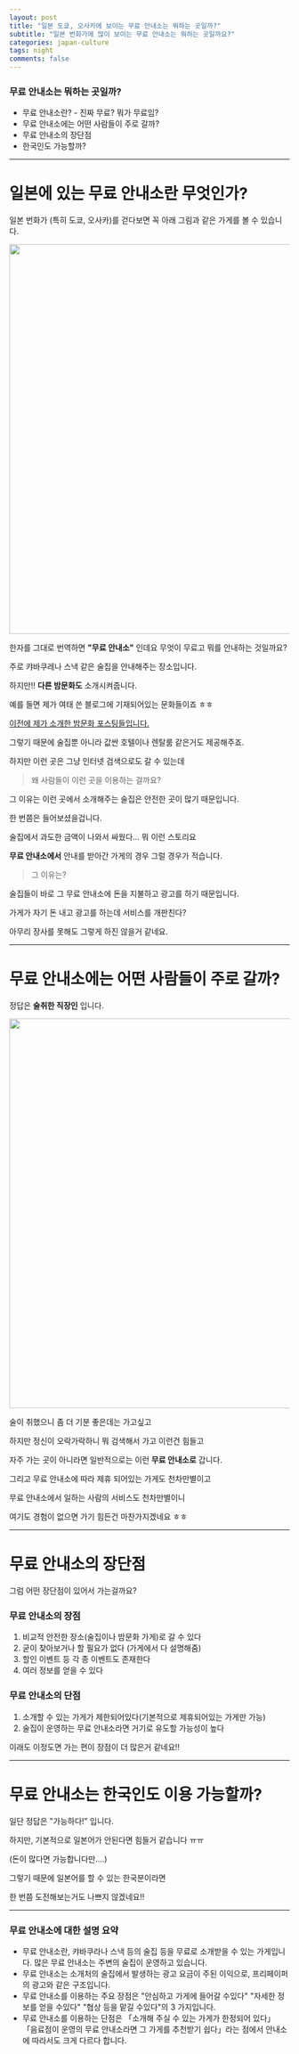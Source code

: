 ```yaml
---  
layout: post  
title: "일본 도쿄, 오사카에 보이는 무료 안내소는 뭐하는 곳일까?"  
subtitle: "일본 번화가에 많이 보이는 무료 안내소는 뭐하는 곳일까요?"  
categories: japan-culture
tags: night
comments: false
---  
```


### 무료 안내소는 뭐하는 곳일까?
* 무료 안내소란? - 진짜 무료? 뭐가 무료임?
* 무료 안내소에는 어떤 사람들이 주로 갈까?
* 무료 안내소의 장단점
* 한국인도 가능할까?

---------------

# 일본에 있는 무료 안내소란 무엇인가?

일본 번화가 (특히 도쿄, 오사카)를 걷다보면 꼭 아래 그림과 같은 가게를 볼 수 있습니다.

<img src="https://user-images.githubusercontent.com/122518237/213441725-e8836b2f-c151-4482-9aaf-b2c70ecc3db6.png" width="700">

한자를 그대로 번역하면 **"무료 안내소"** 인데요 무엇이 무료고 뭐를 안내하는 것일까요?

주로 캬바쿠레나 스낵 같은 술집을 안내해주는 장소입니다.

하지만!! **다른 밤문화도** 소개시켜줍니다.

예를 들면 제가 여태 쓴 블로그에 기재되어있는 문화들이죠 ㅎㅎ

<a href="https://mmol.tistory.com/category/%EC%9D%BC%EB%B3%B8%20%EC%83%9D%ED%99%9C%20%EB%AC%B8%ED%99%94/%EC%9D%BC%EB%B3%B8%20%EB%B0%A4%EB%AC%B8%ED%99%94?page=1">이전에 제가 소개한 밤문화 포스팅들입니다.</a>

그렇기 때문에 술집뿐 아니라 값싼 호텔이나 렌탈룸 같은거도 제공해주죠.

하지만 이런 곳은 그냥 인터넷 검색으로도 갈 수 있는데

> 왜 사람들이 이런 곳을 이용하는 걸까요?

그 이유는 이런 곳에서 소개해주는 술집은 안전한 곳이 많기 때문입니다.

한 번쯤은 들어보셨을겁니다.

술집에서 과도한 금액이 나와서 싸웠다... 뭐 이런 스토리요

**무료 안내소에서** 안내를 받아간 가게의 경우 그럴 경우가 적습니다.

> 그 이유는?

술집들이 바로 그 무료 안내소에 돈을 지불하고 광고를 하기 때문입니다.

가게가 자기 돈 내고 광고를 하는데 서비스를 개판친다?

아무리 장사를 못해도 그렇게 하진 않을거 같네요.

------------------

# 무료 안내소에는 어떤 사람들이 주로 갈까?

정답은 **술취한 직장인** 입니다.

<img src="https://user-images.githubusercontent.com/122518237/213445184-b6dde965-e9ce-4707-9934-f8db0b98e9e8.png" width="700">

술이 취했으니 좀 더 기분 좋은데는 가고싶고

하지만 정신이 오락가락하니 뭐 검색해서 가고 이런건 힘들고

자주 가는 곳이 아니라면 일반적으로는 이런 **무료 안내소로** 갑니다.

그리고 무료 안내소에 따라 제휴 되어있는 가게도 천차만별이고

무료 안내소에서 일하는 사람의 서비스도 천차만별이니 

여기도 경험이 없으면 가기 힘든건 마찬가지겠네요 ㅎㅎ

------------------------

# 무료 안내소의 장단점

그럼 어떤 장단점이 있어서 가는걸까요?

### 무료 안내소의 장점
1. 비교적 안전한 장소(술집이나 밤문화 가게)로 갈 수 있다
2. 굳이 찾아보거나 할 필요가 없다 (가게에서 다 설명해줌)
3. 할인 이벤트 등 각 종 이벤트도 존재한다
4. 여러 정보를 얻을 수 있다


### 무료 안내소의 단점
1. 소개할 수 있는 가게가 제한되어있다(기본적으로 제휴되어있는 가게만 가능)
2. 술집이 운영하는 무료 안내소라면 거기로 유도할 가능성이 높다

이래도 이정도면 가는 편이 장점이 더 많은거 같네요!!

-----------------------

# 무료 안내소는 한국인도 이용 가능할까?

일단 정답은 "가능하다!" 입니다.

하지만, 기본적으로 일본어가 안된다면 힘들거 같습니다 ㅠㅠ

(돈이 많다면 가능합니다만....)

그렇기 때문에 일본어를 할 수 있는 한국분이라면

한 번쯤 도전해보는거도 나쁘지 않겠네요!!

-----------------------

### 무료 안내소에 대한 설명 요약

* 무료 안내소란, 캬바쿠라나 스낵 등의 술집 등을 무료로 소개받을 수 있는 가게입니다. 많은 무료 안내소는 주변의 술집이 운영하고 있습니다.
* 무료 안내소는 소개처의 술집에서 발생하는 광고 요금이 주된 이익으로, 프리페이퍼의 광고와 같은 구조입니다.
* 무료 안내소를 이용하는 주요 장점은 "안심하고 가게에 들어갈 수있다" "자세한 정보를 얻을 수있다" "협상 등을 맡길 수있다"의 3 가지입니다.
* 무료 안내소를 이용하는 단점은 「소개해 주실 수 있는 가게가 한정되어 있다」 「음료점이 운영의 무료 안내소라면 그 가게를 추천받기 쉽다」라는 점에서 안내소에 따라서도 크게 다르다 합니다.





